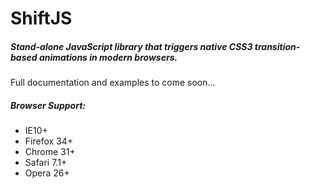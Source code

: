 # ShiftJS

##### Stand-alone JavaScript library that triggers native CSS3 transition-based animations in modern browsers.

Full documentation and examples to come soon...

##### Browser Support:

* IE10+
* Firefox 34+
* Chrome 31+
* Safari 7.1+
* Opera 26+
